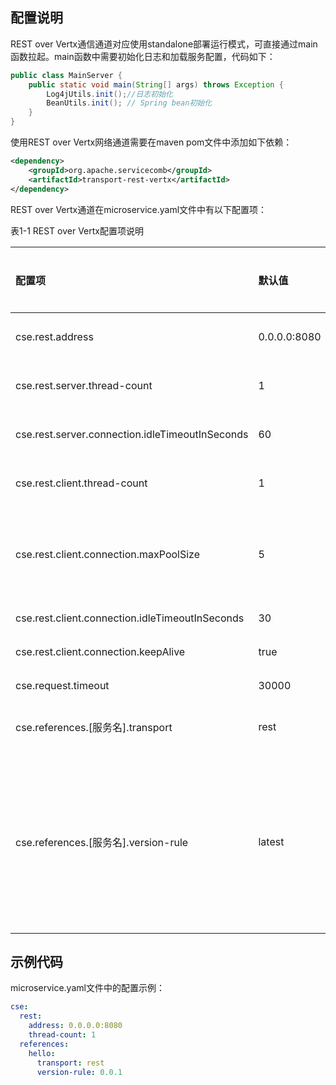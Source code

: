 ## 配置说明

REST over Vertx通信通道对应使用standalone部署运行模式，可直接通过main函数拉起。main函数中需要初始化日志和加载服务配置，代码如下：

```java
public class MainServer {
    public static void main(String[] args) throws Exception {
        Log4jUtils.init();//日志初始化
        BeanUtils.init(); // Spring bean初始化
    }
}
```

使用REST over Vertx网络通道需要在maven pom文件中添加如下依赖：

```xml
<dependency>
    <groupId>org.apache.servicecomb</groupId>
    <artifactId>transport-rest-vertx</artifactId>
</dependency>
```

REST over Vertx通道在microservice.yaml文件中有以下配置项：

表1-1 REST over Vertx配置项说明

| 配置项 | 默认值 | 取值范围 | 是否必选 | 含义 | 注意 |
| :--- | :--- | :--- | :--- | :--- | :--- |
| cse.rest.address | 0.0.0.0:8080 | - | 否 | 服务监听地址 | 仅服务提供者需要配置 |
| cse.rest.server.thread-count | 1 | - | 否 | 服务端线程数 | 仅服务提供者需要配置 |
| cse.rest.server.connection.idleTimeoutInSeconds | 60 | - | 否 | 服务端连接闲置超时时间 | 闲置连接会被回收 |
| cse.rest.client.thread-count | 1 | - | 否 | 客户端网络线程数 | 仅服务消费者需要配置 |
| cse.rest.client.connection.maxPoolSize | 5 | - | 否 | 每个连接池的最大连接数 | 连接数=网络线程数\*连接池个数\*连接池连接数 |
| cse.rest.client.connection.idleTimeoutInSeconds | 30 | - | 否 | 连接闲置时间 | 闲置连接会被回收 |
| cse.rest.client.connection.keepAlive | true | - | 否 | 是否使用长连接 |  |
| cse.request.timeout | 30000 | - | 否 | 请求超时时间 |  |
| cse.references.\[服务名\].transport | rest |  | 否 | 访问的transport类型 | 仅服务消费者需要配置 |
| cse.references.\[服务名\].version-rule | latest | - | 否 | 访问实例的版本号 | 仅服务消费者需要配置支持latest，1.0.0+，1.0.0-2.0.2，精确版本。详细参考服务中心的接口描述。 |

## 示例代码

microservice.yaml文件中的配置示例：

```yaml
cse:
  rest:
    address: 0.0.0.0:8080
    thread-count: 1
  references:
    hello:
      transport: rest
      version-rule: 0.0.1
```



